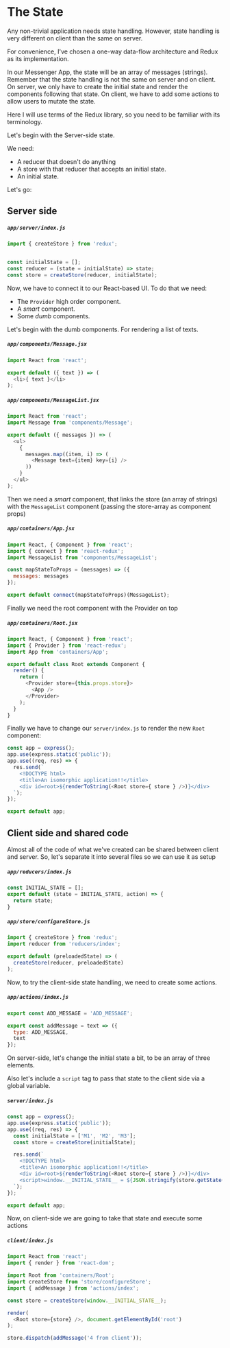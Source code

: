 # The State
Any non-trivial application needs state handling. However, state handling is
very different on client than the same on server.

For convenience, I've chosen a one-way data-flow architecture and Redux as its
implementation.

In our Messenger App, the state will be an array of messages (strings). Remember
that the state handling is not the same on server and on client. On server, we
only have to create the initial state and render the components following that
state. On client, we have to add some actions to allow users to mutate the
state.

Here I will use terms of the Redux library, so you need to be familiar with its
terminology.

Let's begin with the Server-side state.

We need:

- A reducer that doesn't do anything
- A store with that reducer that accepts an initial state.
- An initial state.

Let's go:

## Server side

##### `app/server/index.js`

```javascript
import { createStore } from 'redux';


const initialState = [];
const reducer = (state = initialState) => state;
const store = createStore(reducer, initialState);
```

Now, we have to connect it to our React-based UI. To do that we need:

- The `Provider` high order component.
- A *smart* component.
- Some *dumb* components.

Let's begin with the dumb components. For rendering a list of texts.

##### `app/components/Message.jsx`

```javascript
import React from 'react';

export default ({ text }) => (
  <li>{ text }</li>
);
```

##### `app/components/MessageList.jsx`

```javascript
import React from 'react';
import Message from 'components/Message';

export default ({ messages }) => (
  <ul>
    {
      messages.map((item, i) => (
        <Message text={item} key={i} />
      ))
    }
  </ul>
);
```

Then we need a *smart* component, that links the store (an array of strings)
with the `MessageList` component (passing the store-array as component props)

##### `app/containers/App.jsx`

```javascript
import React, { Component } from 'react';
import { connect } from 'react-redux';
import MessageList from 'components/MessageList';

const mapStateToProps = (messages) => ({
  messages: messages
});

export default connect(mapStateToProps)(MessageList);
```

Finally we need the root component with the Provider on top

##### `app/containers/Root.jsx`

```javascript
import React, { Component } from 'react';
import { Provider } from 'react-redux';
import App from 'containers/App';

export default class Root extends Component {
  render() {
    return (
      <Provider store={this.props.store}>
        <App />
      </Provider>
    );
  }
}
```

Finally we have to change our `server/index.js` to render the new `Root` component:

```javascript
const app = express();
app.use(express.static('public'));
app.use((req, res) => {
  res.send(`
    <!DOCTYPE html>
    <title>An isomorphic application!!</title>
    <div id=root>${renderToString(<Root store={ store } />)}</div>
  `);
});

export default app;
```

## Client side and shared code

Almost all of the code of what we've created can be shared between client and
server. So, let's separate it into several files so we can use it as setup

##### `app/reducers/index.js`

```javascript
const INITIAL_STATE = [];
export default (state = INITIAL_STATE, action) => {
  return state;
}
```

##### `app/store/configureStore.js`

```javascript
import { createStore } from 'redux';
import reducer from 'reducers/index';

export default (preloadedState) => (
  createStore(reducer, preloadedState)
);
```

Now, to try the client-side state handling, we need to create some actions.

##### `app/actions/index.js`

```javascript
export const ADD_MESSAGE = 'ADD_MESSAGE';

export const addMessage = text => ({
  type: ADD_MESSAGE,
  text
});
```

On server-side, let's change the initial state a bit, to be an array of three
elements.

Also let's include a `script` tag to pass that state to the client side via a
global variable.

##### `server/index.js`

```javascript
const app = express();
app.use(express.static('public'));
app.use((req, res) => {
  const initialState = ['M1', 'M2', 'M3'];
  const store = createStore(initialState);

  res.send(`
    <!DOCTYPE html>
    <title>An isomorphic application!!</title>
    <div id=root>${renderToString(<Root store={ store } />)}</div>
    <script>window.__INITIAL_STATE__ = ${JSON.stringify(store.getState())}</script>
  `);
});

export default app;
```

Now, on client-side we are going to take that state and execute some actions

##### `client/index.js`

```javascript
import React from 'react';
import { render } from 'react-dom';

import Root from 'containers/Root';
import createStore from 'store/configureStore';
import { addMessage } from 'actions/index';

const store = createStore(window.__INITIAL_STATE__);

render(
  <Root store={store} />, document.getElementById('root')
);

store.dispatch(addMessage('4 from client'));
```

